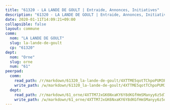 ```yaml
---
title: "61320 - LA LANDE DE GOULT | Entraide, Annonces, Initiatives"
description: "61320 - LA LANDE DE GOULT | Entraide, Annonces, Initiatives"
date: 2020-01-11T14:09:21+09:00
collapsible: false
layout: commune
comm:
  nom: "LA LANDE DE GOULT"
  slug: la-lande-de-goult
  cp: "61320"
dept:
  nom: "Orne"
  slug: orne
  num: "61"
peerpad:
  comm:
    read_path: /r/markdown/61320_la-lande-de-goult/4XTTME5qotTChpoPUM3PB5nxBKoroNffGVUqHFL47fi7gQYGZ
    write_path: /w/markdown/61320_la-lande-de-goult/4XTTME5qotTChpoPUM3PB5nxBKoroNffGVUqHFL47fi7gQYGZ-K3TgToCSftJwyEigwWKdJC6KAE872V2rkBJqHcFSNPP1oFdNzWDqN6PgDjReKLkftpVyi5HBD5Ekkg48ZRRcpe6JynPzHgqj5jERj18RR4SqwND7wMHt4wxLTbMzWA66Xdmoj7mj
  dept:
    read_path: /r/markdown/61_orne/4XTTM7JxGK6NxaKY6Y8dKGfHmSManyy6z5d78TaTcUn3zJjy6
    write_path: /w/markdown/61_orne/4XTTM7JxGK6NxaKY6Y8dKGfHmSManyy6z5d78TaTcUn3zJjy6-K3TgUN9f9h2Fmk7w15QXNPtmJYWWDYEB4sLb6BW46ErzRh2NG4TmnnXd3GJfJ3dVSNBE8WudjKbLAy4CD2mQTtYeoUAUzvKztzGsCxcQ4ezpe7WGMgkNubsBkL3vV47Zushr5DqN
---
```



